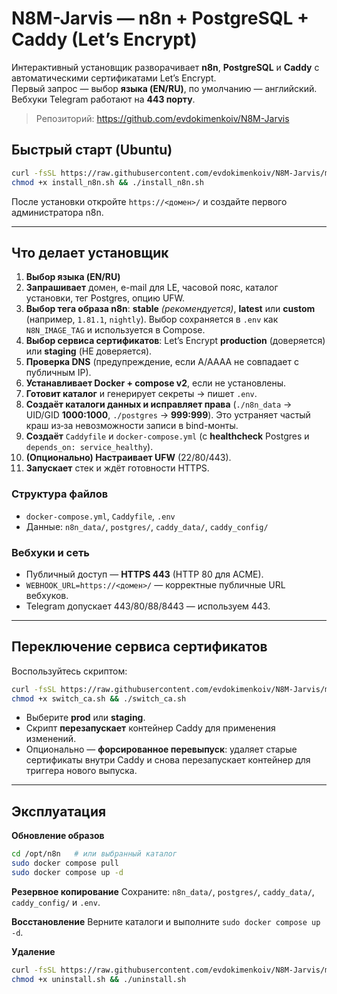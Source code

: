 # N8M-Jarvis — n8n + PostgreSQL + Caddy (Let’s Encrypt)

Интерактивный установщик разворачивает **n8n**, **PostgreSQL** и **Caddy** с автоматическими сертификатами Let’s Encrypt.  
Первый запрос — выбор **языка (EN/RU)**, по умолчанию — английский. Вебхуки Telegram работают на **443 порту**.

> Репозиторий: https://github.com/evdokimenkoiv/N8M-Jarvis

## Быстрый старт (Ubuntu)
```bash
curl -fsSL https://raw.githubusercontent.com/evdokimenkoiv/N8M-Jarvis/main/install_n8n.sh -o install_n8n.sh
chmod +x install_n8n.sh && ./install_n8n.sh
```

После установки откройте `https://<домен>/` и создайте первого администратора n8n.

---

## Что делает установщик

1. **Выбор языка (EN/RU)**  
2. **Запрашивает** домен, e-mail для LE, часовой пояс, каталог установки, тег Postgres, опцию UFW.  
3. **Выбор тега образа n8n**: **stable** *(рекомендуется)*, **latest** или **custom** (например, `1.81.1`, `nightly`). Выбор сохраняется в `.env` как `N8N_IMAGE_TAG` и используется в Compose.  
4. **Выбор сервиса сертификатов**: Let’s Encrypt **production** (доверяется) или **staging** (НЕ доверяется).  
5. **Проверка DNS** (предупреждение, если A/AAAA не совпадает с публичным IP).  
6. **Устанавливает Docker + compose v2**, если не установлены.  
7. **Готовит каталог** и генерирует секреты → пишет `.env`.  
8. **Создаёт каталоги данных и исправляет права** (`./n8n_data` → UID/GID **1000:1000**, `./postgres` → **999:999**). Это устраняет частый краш из‑за невозможности записи в bind-монты.  
9. **Создаёт** `Caddyfile` и `docker-compose.yml` (с **healthcheck** Postgres и `depends_on: service_healthy`).  
10. **(Опционально) Настраивает UFW** (22/80/443).  
11. **Запускает** стек и ждёт готовности HTTPS.

### Структура файлов
- `docker-compose.yml`, `Caddyfile`, `.env`  
- Данные: `n8n_data/`, `postgres/`, `caddy_data/`, `caddy_config/`

### Вебхуки и сеть
- Публичный доступ — **HTTPS 443** (HTTP 80 для ACME).  
- `WEBHOOK_URL=https://<домен>/` — корректные публичные URL вебхуков.  
- Telegram допускает 443/80/88/8443 — используем 443.

---

## Переключение сервиса сертификатов

Воспользуйтесь скриптом:

```bash
curl -fsSL https://raw.githubusercontent.com/evdokimenkoiv/N8M-Jarvis/main/switch_ca.sh -o switch_ca.sh
chmod +x switch_ca.sh && ./switch_ca.sh
```
- Выберите **prod** или **staging**.  
- Скрипт **перезапускает** контейнер Caddy для применения изменений.  
- Опционально — **форсированное перевыпуск**: удаляет старые сертификаты внутри Caddy и снова перезапускает контейнер для триггера нового выпуска.

---

## Эксплуатация

**Обновление образов**
```bash
cd /opt/n8n   # или выбранный каталог
sudo docker compose pull
sudo docker compose up -d
```

**Резервное копирование**
Сохраните: `n8n_data/`, `postgres/`, `caddy_data/`, `caddy_config/` и `.env`.

**Восстановление**
Верните каталоги и выполните `sudo docker compose up -d`.

**Удаление**
```bash
curl -fsSL https://raw.githubusercontent.com/evdokimenkoiv/N8M-Jarvis/main/uninstall.sh -o uninstall.sh
chmod +x uninstall.sh && ./uninstall.sh
```
